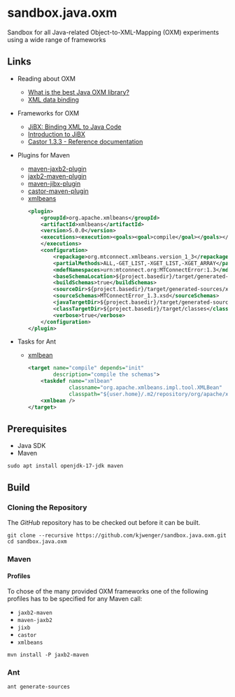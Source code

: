 # sandbox.java.oxm
Sandbox for all Java-related Object-to-XML-Mapping (OXM) experiments using a wide range of frameworks

## Links

- Reading about OXM
  - [What is the best Java OXM library?](https://stackoverflow.com/questions/413597/what-is-the-best-java-oxm-library)
  - [XML data binding](https://en.wikipedia.org/wiki/XML_data_binding)

- Frameworks for OXM
  - [JiBX: Binding XML to Java Code](http://jibx.sourceforge.net/index.html)
  - [Introduction to JiBX](https://www.baeldung.com/jibx)
  - [Castor 1.3.3 - Reference documentation](https://castor-data-binding.github.io/castor/reference-guides/1.3.3/html-single/index.html)

- Plugins for Maven
  - [maven-jaxb2-plugin](https://github.com/highsource/maven-jaxb2-plugin)
  - [jaxb2-maven-plugin](https://www.mojohaus.org/jaxb2-maven-plugin/Documentation/v2.5.0/index.html)
  - [maven-jibx-plugin](http://jibx.sourceforge.net/maven-jibx-plugin/)
  - [castor-maven-plugin](https://www.mojohaus.org/castor-maven-plugin/)
  - [xmlbeans](https://xmlbeans.apache.org/guide/Maven.html)
    ```xml
    <plugin>
        <groupId>org.apache.xmlbeans</groupId>
        <artifactId>xmlbeans</artifactId>
        <version>5.0.0</version>
        <executions><execution><goals><goal>compile</goal></goals></execution>
        </executions>
        <configuration>
            <repackage>org.mtconnect.xmlbeans.version_1_3</repackage>
            <partialMethods>ALL,-GET_LIST,-XGET_LIST,-XGET_ARRAY</partialMethods>
            <mdefNamespaces>urn:mtconnect.org:MTConnectError:1.3</mdefNamespaces>
            <baseSchemaLocation>${project.basedir}/target/generated-sources/xsd</baseSchemaLocation>
            <buildSchemas>true</buildSchemas>
            <sourceDir>${project.basedir}/target/generated-sources/xsd</sourceDir>
            <sourceSchemas>MTConnectError_1.3.xsd</sourceSchemas>
            <javaTargetDir>${project.basedir}/target/generated-sources/xmlbeans</javaTargetDir>
            <classTargetDir>${project.basedir}/target/classes</classTargetDir>
            <verbose>true</verbose>
        </configuration>
    </plugin>
    ```

- Tasks for Ant
  - [xmlbean](http://xmlbeans.apache.org/guide/AntTask.html)
    ```xml
    <target name="compile" depends="init"
            description="compile the schemas">
        <taskdef name="xmlbean"
                 classname="org.apache.xmlbeans.impl.tool.XMLBean"
                 classpath="${user.home}/.m2/repository/org/apache/xmlbeans/xmlbeans/5.0.0/xmlbeans-5.0.0.jar" />
        <xmlbean />
    </target>
    ```

## Prerequisites

- Java SDK
- Maven

```shell
sudo apt install openjdk-17-jdk maven
```

## Build

### Cloning the Repository

The *GitHub* repository has to be checked out before it can be built.

```shell
git clone --recursive https://github.com/kjwenger/sandbox.java.oxm.git
cd sandbox.java.oxm
```

### Maven

#### Profiles

To chose of the many provided OXM frameworks one of the following profiles has to be specified for any Maven call:

- `jaxb2-maven`
- `maven-jaxb2`
- `jixb`
- `castor`
- `xmlbeans`

```shell
mvn install -P jaxb2-maven
```

### Ant

```shell
ant generate-sources
```
